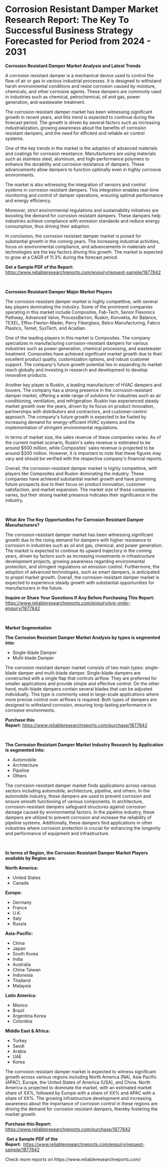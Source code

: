 <p><h1>Corrosion Resistant Damper Market Research Report: The Key To Successful Business Strategy Forecasted for Period from 2024 - 2031</h1></p><p><strong>Corrosion Resistant Damper Market Analysis and Latest Trends</strong></p>
<p><p>A corrosion resistant damper is a mechanical device used to control the flow of air or gas in various industrial processes. It is designed to withstand harsh environmental conditions and resist corrosion caused by moisture, chemicals, and other corrosive agents. These dampers are commonly used in industries such as chemical, petrochemical, oil and gas, power generation, and wastewater treatment.</p><p>The corrosion resistant damper market has been witnessing significant growth in recent years, and this trend is expected to continue during the forecast period. The growth is driven by several factors such as increasing industrialization, growing awareness about the benefits of corrosion resistant dampers, and the need for efficient and reliable air control systems.</p><p>One of the key trends in the market is the adoption of advanced materials and coatings for corrosion resistance. Manufacturers are using materials such as stainless steel, aluminum, and high-performance polymers to enhance the durability and corrosion resistance of dampers. These advancements allow dampers to function optimally even in highly corrosive environments.</p><p>The market is also witnessing the integration of sensors and control systems in corrosion resistant dampers. This integration enables real-time monitoring and control of damper operations, ensuring optimal performance and energy efficiency.</p><p>Moreover, strict environmental regulations and sustainability initiatives are boosting the demand for corrosion resistant dampers. These dampers help industries achieve compliance with emission standards and reduce energy consumption, thus driving their adoption.</p><p>In conclusion, the corrosion resistant damper market is poised for substantial growth in the coming years. The increasing industrial activities, focus on environmental compliance, and advancements in materials and technologies are the key factors driving this growth. The market is expected to grow at a CAGR of 11.3% during the forecast period.</p></p>
<p><strong>Get a Sample PDF of the Report:&nbsp;</strong> <a href="https://www.reliableresearchreports.com/enquiry/request-sample/1877842">https://www.reliableresearchreports.com/enquiry/request-sample/1877842</a></p>
<p>&nbsp;</p>
<p><strong>Corrosion Resistant Damper Major Market Players</strong></p>
<p><p>The corrosion-resistant damper market is highly competitive, with several key players dominating the industry. Some of the prominent companies operating in this market include Composites, Fab-Tech, Senior Flexonics Pathway, Advanced Valve, ProcessBarron, Ruskin, Konvekta, Air Balance, TEXEL, Effox-Flextor-Mader, Perry Fiberglass, Belco Manufacturing, Fabco Plastics, Temet, SysTech, and Acadian.</p><p>One of the leading players in this market is Composites. The company specializes in manufacturing corrosion-resistant dampers for various industries such as power generation, chemical processing, and wastewater treatment. Composites have achieved significant market growth due to their excellent product quality, customization options, and robust customer support. The company's future growth potential lies in expanding its market reach globally and investing in research and development to develop innovative products.</p><p>Another key player is Ruskin, a leading manufacturer of HVAC dampers and louvers. The company has a strong presence in the corrosion-resistant damper market, offering a wide range of solutions for industries such as air conditioning, ventilation, and refrigeration. Ruskin has experienced steady market growth over the years, driven by its focus on product innovation, partnerships with distributors and contractors, and customer-centric approach. The company's future growth is expected to be fueled by increasing demand for energy-efficient HVAC systems and the implementation of stringent environmental regulations.</p><p>In terms of market size, the sales revenue of these companies varies. As of the current market scenario, Ruskin's sales revenue is estimated to be around $500 million, while Composites' sales revenue is projected to be around $200 million. However, it is important to note that these figures may vary and should be verified with the respective company's financial reports.</p><p>Overall, the corrosion-resistant damper market is highly competitive, with players like Composites and Ruskin dominating the industry. These companies have achieved substantial market growth and have promising future prospects due to their focus on product innovation, customer satisfaction, and market expansion. The market size of these companies varies, but their strong market presence indicates their significance in the industry.</p></p>
<p>&nbsp;</p>
<p><strong>What Are The Key Opportunities For Corrosion Resistant Damper Manufacturers?</strong></p>
<p><p>The corrosion-resistant damper market has been witnessing significant growth due to the rising demand for dampers with higher resistance to corrosion in industries such as oil and gas, chemical, and power generation. The market is expected to continue its upward trajectory in the coming years, driven by factors such as increasing investments in infrastructure development projects, growing awareness regarding environmental protection, and stringent regulations on emission control. Furthermore, the adoption of advanced technologies, such as smart dampers, is anticipated to propel market growth. Overall, the corrosion-resistant damper market is expected to experience steady growth with substantial opportunities for manufacturers in the future.</p></p>
<p><strong>Inquire or Share Your Questions If Any Before Purchasing This Report:</strong> <a href="https://www.reliableresearchreports.com/enquiry/pre-order-enquiry/1877842">https://www.reliableresearchreports.com/enquiry/pre-order-enquiry/1877842</a></p>
<p>&nbsp;</p>
<p><strong>Market Segmentation</strong></p>
<p><strong>The Corrosion Resistant Damper Market Analysis by types is segmented into:</strong></p>
<p><ul><li>Single-blade Damper</li><li>Multi-blade Damper</li></ul></p>
<p><p>The corrosion resistant damper market consists of two main types: single-blade damper and multi-blade damper. Single-blade dampers are constructed with a single flap that controls airflow. They are preferred for smaller applications and provide simple and effective control. On the other hand, multi-blade dampers contain several blades that can be adjusted individually. This type is commonly used in large-scale applications where more precise control over airflows is required. Both types of dampers are designed to withstand corrosion, ensuring long-lasting performance in corrosive environments.</p></p>
<p><strong>Purchase this Report:&nbsp;</strong><a href="https://www.reliableresearchreports.com/purchase/1877842">https://www.reliableresearchreports.com/purchase/1877842</a></p>
<p>&nbsp;</p>
<p><strong>The Corrosion Resistant Damper Market Industry Research by Application is segmented into:</strong></p>
<p><ul><li>Automobile</li><li>Architecture</li><li>Pipeline</li><li>Others</li></ul></p>
<p><p>The corrosion-resistant damper market finds applications across various sectors including automobile, architecture, pipeline, and others. In the automobile industry, these dampers are used to prevent corrosion and ensure smooth functioning of various components. In architecture, corrosion-resistant dampers safeguard structures against corrosion damage caused by environmental factors. In the pipeline industry, these dampers are utilized to prevent corrosion and increase the reliability of pipeline systems. Additionally, these dampers find applications in other industries where corrosion protection is crucial for enhancing the longevity and performance of equipment and infrastructure.</p></p>
<p>&nbsp;</p>
<p><strong>In terms of Region, the Corrosion Resistant Damper Market Players available by Region are:</strong></p>
<p>
    <p> <strong> North America: </strong>
        <ul>
            <li>United States</li>
            <li>Canada</li>
        </ul>
        </p> 
    <p> <strong> Europe: </strong>
        <ul>
            <li>Germany</li>
            <li>France</li>
            <li>U.K.</li>
            <li>Italy</li>
            <li>Russia</li>
        </ul>
        </p> 
    <p> <strong> Asia-Pacific: </strong>
        <ul>
            <li>China</li>
            <li>Japan</li>
            <li>South Korea</li>
            <li>India</li>
            <li>Australia</li>
            <li>China Taiwan</li>
            <li>Indonesia</li>
            <li>Thailand</li>
            <li>Malaysia</li>
        </ul>
        </p> 
    <p> <strong> Latin America: </strong>
        <ul>
            <li>Mexico</li>
            <li>Brazil</li>
            <li>Argentina Korea</li>
            <li>Colombia</li>
        </ul>
        </p> 
    <p> <strong> Middle East & Africa: </strong>
        <ul>
            <li>Turkey</li>
            <li>Saudi</li>
            <li>Arabia</li>
            <li>UAE</li>
            <li>Korea</li>
        </ul>
    </p>
    </p>
<p><p>The corrosion resistant damper market is expected to witness significant growth across various regions including North America (NA), Asia Pacific (APAC), Europe, the United States of America (USA), and China. North America is projected to dominate the market, with an estimated market share of XX%, followed by Europe with a share of XX% and APAC with a share of XX%. The growing infrastructure development and increasing awareness about the importance of corrosion control in these regions are driving the demand for corrosion resistant dampers, thereby fostering the market growth.</p></p>
<p><strong>Purchase this Report: </strong><a href="https://www.reliableresearchreports.com/purchase/1877842">https://www.reliableresearchreports.com/purchase/1877842</a></p>
<p>&nbsp;<strong>Get a Sample PDF of the Report:&nbsp;&nbsp;</strong><a href="https://www.reliableresearchreports.com/enquiry/request-sample/1877842">https://www.reliableresearchreports.com/enquiry/request-sample/1877842</a></p>
<p><strong></strong></p>
<p>Check more reports on https://www.reliableresearchreports.com/</p>